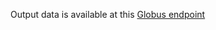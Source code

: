 Output data is available at this [Globus endpoint](https://app.globus.org/file-manager?origin_id=86d8b02e-5948-11ec-b2c1-1b99bfd4976a&origin_path=%2F3.WRF_CA_Outputs%2F)
